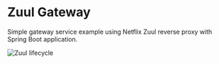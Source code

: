 # Zuul Gateway
Simple gateway service example using Netflix Zuul reverse proxy with Spring Boot application.

![Zuul lifecycle](https://1.bp.blogspot.com/-Z_GKi9kGEPo/WCsZ8jNaEsI/AAAAAAAAIiw/n-69eBjddIU4AAGEYVIKXVI78MU2oh4MgCLcB/s1600/ZuulBlogPostNew%2B%25282%2529.png)
